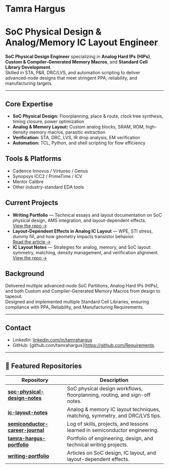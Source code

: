 # Tamra Hargus

# SoC Physical Design & Analog/Memory IC Layout Engineer

**SoC Physical Design Engineer** specializing in **Analog Hard IPs (HIPs)**, **Custom & Compiler-Generated Memory Macros**, and **Standard Cell Library Development**.  
Skilled in STA, P&R, DRC/LVS, and automation scripting to deliver advanced-node designs that meet stringent PPA, reliability, and manufacturing targets.

---

## Core Expertise
- **SoC Physical Design:** Floorplanning, place & route, clock tree synthesis, timing closure, power optimization
- **Analog & Memory Layout:** Custom analog blocks, SRAM, ROM, high-density memory macros, parasitic extraction
- **Verification:** STA, DRC, LVS, IR drop analysis, EM verification
- **Automation:** TCL, Python, and shell scripting for flow efficiency

## Tools & Platforms
- Cadence Innovus / Virtuoso / Genus  
- Synopsys ICC2 / PrimeTime / ICV  
- Mentor Calibre  
- Other industry-standard EDA tools

## Current Projects
- **Writing Portfolio** — Technical essays and layout documentation on SoC physical design, AMS integration, and layout-dependent effects.  
  [View the repo →](https://github.com/tamrahargus/writing-portfolio)
- **Layout-Dependent Effects in Analog IC Layout** — WPE, STI stress, dummy fill, and how geometry impacts transistor behavior.  
  [Read the article →](https://github.com/tamrahargus/writing-portfolio/blob/main/layout-dependent-effects.md)
- **IC Layout Notes** — Strategies for analog, memory, and SoC layout: symmetry, matching, density management, and verification alignment.  
  [View the repo →](https://github.com/tamrahargus/ic-layout-notes)

## Background
Delivered multiple advanced-node SoC Partitions, Analog Hard IPs (HIPs), and both Custom and Compiler-Generated Memory Macros from design to tapeout.  
Designed and implemented multiple Standard Cell Libraries, ensuring compliance with PPA, Reliability, and Manufacturing Requirements.

---

## Contact
- LinkedIn: [linkedin.com/in/tamrahargus](https://linkedin.com/in/tamrahargus)  
- GitHub: [github.com/tamrahargus](https://github.com/Requirements.

---

## 🔹 Featured Repositories

| Repository | Description |
|------------|-------------|
| [**soc-physical-design-notes**](https://github.com/tamrahargus/soc-physical-design-notes) | SoC physical design workflows, floorplanning, routing, and sign-off notes. |
| [**ic-layout-notes**](https://github.com/tamrahargus/ic-layout-notes) | Analog & memory IC layout techniques, matching, symmetry, and DRC/LVS tips. |
| [**semiconductor-career-journal**](https://github.com/tamrahargus/semiconductor-career-journal) | Log of skills, projects, and lessons learned in semiconductor engineering. |
| [**tamra-hargus-portfolio**](https://github.com/tamrahargus/tamra-hargus-portfolio) | Portfolio of engineering, design, and technical writing projects. |
| [**writing-portfolio**](https://github.com/tamrahargus/writing-portfolio) | Articles on SoC design, IC layout, and layout-dependent effects. |



